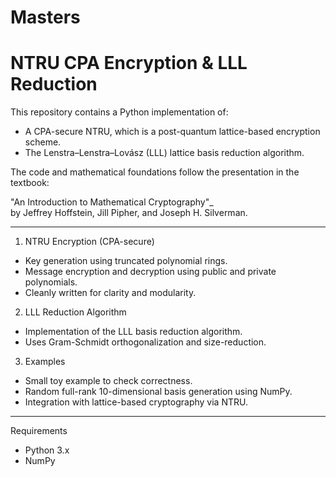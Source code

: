 # Masters
# NTRU CPA Encryption & LLL Reduction

This repository contains a Python implementation of:

- A CPA-secure NTRU, which is a post-quantum lattice-based encryption scheme.
- The Lenstra–Lenstra–Lovász (LLL) lattice basis reduction algorithm.

The code and mathematical foundations follow the presentation in the textbook:

"An Introduction to Mathematical Cryptography"_  
by Jeffrey Hoffstein, Jill Pipher, and Joseph H. Silverman.

---

1. NTRU Encryption (CPA-secure)
- Key generation using truncated polynomial rings.
- Message encryption and decryption using public and private polynomials.
- Cleanly written for clarity and modularity.

2. LLL Reduction Algorithm
- Implementation of the LLL basis reduction algorithm.
- Uses Gram-Schmidt orthogonalization and size-reduction.

3. Examples

- Small toy example to check correctness.
- Random full-rank 10-dimensional basis generation using NumPy.
- Integration with lattice-based cryptography via NTRU.

---



Requirements

- Python 3.x
- NumPy


